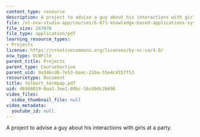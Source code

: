 ```yaml
---
content_type: resource
description: A project to advise a guy about his interactions with girls at a party.
file: /ol-ocw-studio-app/courses/6-871-knowledge-based-applications-systems-spring-2005/d69880190aa13ee189bc16cd0dc3b696_tolbert_termpap.pdf
file_size: 267070
file_type: application/pdf
learning_resource_types:
- Projects
license: https://creativecommons.org/licenses/by-nc-sa/4.0/
ocw_type: OCWFile
parent_title: Projects
parent_type: CourseSection
parent_uid: 9a346cd8-7e53-baac-21ba-55e4c4157f53
resourcetype: Document
title: tolbert_termpap.pdf
uid: d6988019-0aa1-3ee1-89bc-16cd0dc3b696
video_files:
  video_thumbnail_file: null
video_metadata:
  youtube_id: null
---
```

A project to advise a guy about his interactions with girls at a party.